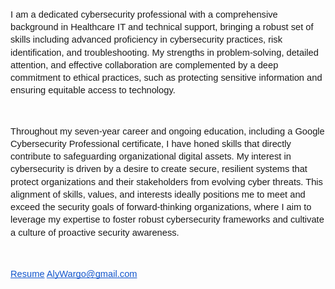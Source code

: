 <p dir="ltr" style="line-height:1.38;margin-top:0pt;margin-bottom:0pt;"><span id="docs-internal-guid-198901b2-7fff-b90c-495b-ae9de88fa169"><span style="font-size: 11pt; font-family: Arial, sans-serif; font-variant-numeric: normal; font-variant-east-asian: normal; font-variant-alternates: normal; font-variant-position: normal; vertical-align: baseline; white-space-collapse: preserve;">I am a dedicated cybersecurity professional with a comprehensive background in Healthcare IT and technical support, bringing a robust set of skills including advanced proficiency in cybersecurity practices, risk identification, and troubleshooting. My strengths in problem-solving, detailed attention, and effective collaboration are complemented by a deep commitment to ethical practices, such as protecting sensitive information and ensuring equitable access to technology.</span></span></p>

<p>&nbsp;</p>

<p dir="ltr" style="line-height:1.38;margin-top:0pt;margin-bottom:0pt;"><span id="docs-internal-guid-198901b2-7fff-b90c-495b-ae9de88fa169"><span style="font-size: 11pt; font-family: Arial, sans-serif; font-variant-numeric: normal; font-variant-east-asian: normal; font-variant-alternates: normal; font-variant-position: normal; vertical-align: baseline; white-space-collapse: preserve;">Throughout my seven-year career and ongoing education, including a Google Cybersecurity Professional certificate, I have honed skills that directly contribute to safeguarding organizational digital assets. My interest in cybersecurity is driven by a desire to create secure, resilient systems that protect organizations and their stakeholders from evolving cyber threats. This alignment of skills, values, and interests ideally positions me to meet and exceed the security goals of forward-thinking organizations, where I aim to leverage my expertise to foster robust cybersecurity frameworks and cultivate a culture of proactive security awareness.</span></span></p>

<p><br />
<br />
<span id="docs-internal-guid-198901b2-7fff-b90c-495b-ae9de88fa169"><a href="https://github.com/SecurelyAly/Reaume/blob/main/README.md" style="text-decoration-line: none;"><span style="font-size: 11pt; font-family: Arial, sans-serif; color: rgb(17, 85, 204); font-variant-numeric: normal; font-variant-east-asian: normal; font-variant-alternates: normal; font-variant-position: normal; text-decoration-line: underline; text-decoration-skip-ink: none; vertical-align: baseline; white-space-collapse: preserve;">Resume</span></a><span style="font-size: 11pt; font-family: Arial, sans-serif; font-variant-numeric: normal; font-variant-east-asian: normal; font-variant-alternates: normal; font-variant-position: normal; vertical-align: baseline; white-space-collapse: preserve;"> </span><a href="mailto:AlyWargo@gmail.com" style="text-decoration-line: none;"><span style="font-size: 11pt; font-family: Arial, sans-serif; color: rgb(17, 85, 204); font-variant-numeric: normal; font-variant-east-asian: normal; font-variant-alternates: normal; font-variant-position: normal; text-decoration-line: underline; text-decoration-skip-ink: none; vertical-align: baseline; white-space-collapse: preserve;">AlyWargo@gmail.com</span></a></span></p>
